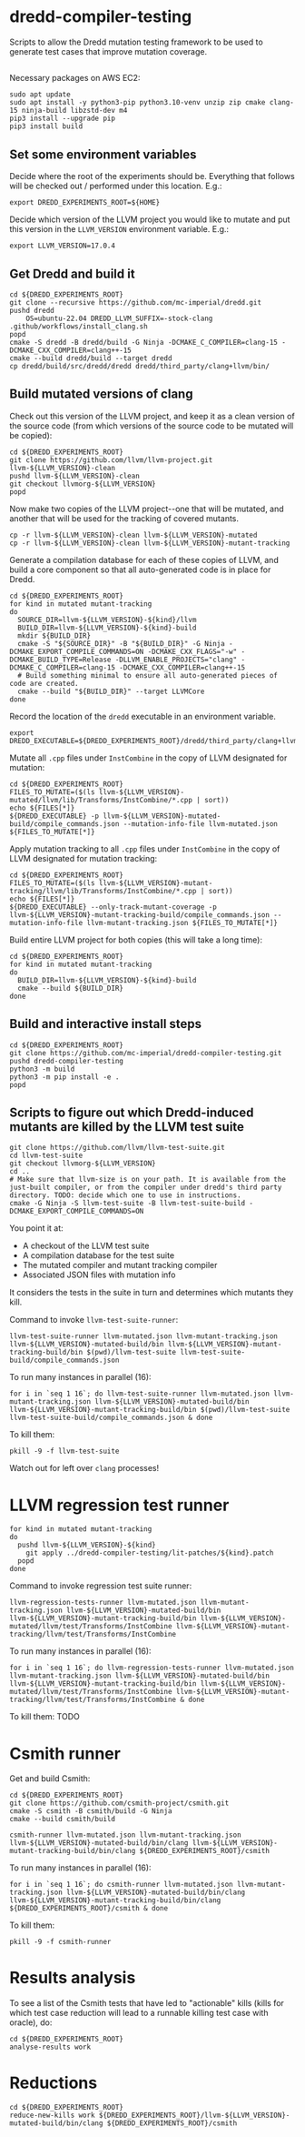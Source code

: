 # dredd-compiler-testing

Scripts to allow the Dredd mutation testing framework to be used to generate test cases that improve mutation coverage.

##

Necessary packages on AWS EC2:

```
sudo apt update
sudo apt install -y python3-pip python3.10-venv unzip zip cmake clang-15 ninja-build libzstd-dev m4
pip3 install --upgrade pip
pip3 install build
```

## Set some environment variables

Decide where the root of the experiments should be. Everything that follows will be checked out / performed under this location. E.g.:

```
export DREDD_EXPERIMENTS_ROOT=${HOME}
```

Decide which version of the LLVM project you would like to mutate and put this version in the `LLVM_VERSION` environment variable. E.g.:

```
export LLVM_VERSION=17.0.4
```


## Get Dredd and build it

```
cd ${DREDD_EXPERIMENTS_ROOT}
git clone --recursive https://github.com/mc-imperial/dredd.git
pushd dredd
    OS=ubuntu-22.04 DREDD_LLVM_SUFFIX=-stock-clang .github/workflows/install_clang.sh
popd
cmake -S dredd -B dredd/build -G Ninja -DCMAKE_C_COMPILER=clang-15 -DCMAKE_CXX_COMPILER=clang++-15
cmake --build dredd/build --target dredd
cp dredd/build/src/dredd/dredd dredd/third_party/clang+llvm/bin/
```


## Build mutated versions of clang

Check out this version of the LLVM project, and keep it as a clean version of the source code (from which versions of the source code to be mutated will be copied):

```
cd ${DREDD_EXPERIMENTS_ROOT}
git clone https://github.com/llvm/llvm-project.git llvm-${LLVM_VERSION}-clean
pushd llvm-${LLVM_VERSION}-clean
git checkout llvmorg-${LLVM_VERSION}
popd
```

Now make two copies of the LLVM project--one that will be mutated, and another that will be used for the tracking of covered mutants.

```
cp -r llvm-${LLVM_VERSION}-clean llvm-${LLVM_VERSION}-mutated
cp -r llvm-${LLVM_VERSION}-clean llvm-${LLVM_VERSION}-mutant-tracking
```

Generate a compilation database for each of these copies of LLVM, and build a core component so that all auto-generated code is in place for Dredd.

```
cd ${DREDD_EXPERIMENTS_ROOT}
for kind in mutated mutant-tracking
do
  SOURCE_DIR=llvm-${LLVM_VERSION}-${kind}/llvm
  BUILD_DIR=llvm-${LLVM_VERSION}-${kind}-build
  mkdir ${BUILD_DIR}
  cmake -S "${SOURCE_DIR}" -B "${BUILD_DIR}" -G Ninja -DCMAKE_EXPORT_COMPILE_COMMANDS=ON -DCMAKE_CXX_FLAGS="-w" -DCMAKE_BUILD_TYPE=Release -DLLVM_ENABLE_PROJECTS="clang" -DCMAKE_C_COMPILER=clang-15 -DCMAKE_CXX_COMPILER=clang++-15
  # Build something minimal to ensure all auto-generated pieces of code are created.
  cmake --build "${BUILD_DIR}" --target LLVMCore
done
```

Record the location of the `dredd` executable in an environment variable.

```
export DREDD_EXECUTABLE=${DREDD_EXPERIMENTS_ROOT}/dredd/third_party/clang+llvm/bin/dredd
```

Mutate all `.cpp` files under `InstCombine` in the copy of LLVM designated for mutation:

```
cd ${DREDD_EXPERIMENTS_ROOT}
FILES_TO_MUTATE=($(ls llvm-${LLVM_VERSION}-mutated/llvm/lib/Transforms/InstCombine/*.cpp | sort))
echo ${FILES[*]}
${DREDD_EXECUTABLE} -p llvm-${LLVM_VERSION}-mutated-build/compile_commands.json --mutation-info-file llvm-mutated.json ${FILES_TO_MUTATE[*]}
```

Apply mutation tracking to all `.cpp` files under `InstCombine` in the copy of LLVM designated for mutation tracking:

```
cd ${DREDD_EXPERIMENTS_ROOT}
FILES_TO_MUTATE=($(ls llvm-${LLVM_VERSION}-mutant-tracking/llvm/lib/Transforms/InstCombine/*.cpp | sort))
echo ${FILES[*]}
${DREDD_EXECUTABLE} --only-track-mutant-coverage -p llvm-${LLVM_VERSION}-mutant-tracking-build/compile_commands.json --mutation-info-file llvm-mutant-tracking.json ${FILES_TO_MUTATE[*]}
```

Build entire LLVM project for both copies (this will take a long time):

```
cd ${DREDD_EXPERIMENTS_ROOT}
for kind in mutated mutant-tracking
do
  BUILD_DIR=llvm-${LLVM_VERSION}-${kind}-build
  cmake --build ${BUILD_DIR}
done
```

## Build and interactive install steps

```
cd ${DREDD_EXPERIMENTS_ROOT}
git clone https://github.com/mc-imperial/dredd-compiler-testing.git
pushd dredd-compiler-testing
python3 -m build
python3 -m pip install -e .
popd
```

## Scripts to figure out which Dredd-induced mutants are killed by the LLVM test suite

```
git clone https://github.com/llvm/llvm-test-suite.git
cd llvm-test-suite
git checkout llvmorg-${LLVM_VERSION}
cd ..
# Make sure that llvm-size is on your path. It is available from the just-built compiler, or from the compiler under dredd's third party directory. TODO: decide which one to use in instructions.
cmake -G Ninja -S llvm-test-suite -B llvm-test-suite-build -DCMAKE_EXPORT_COMPILE_COMMANDS=ON
```

You point it at:

- A checkout of the LLVM test suite
- A compilation database for the test suite
- The mutated compiler and mutant tracking compiler
- Associated JSON files with mutation info

It considers the tests in the suite in turn and determines which
mutants they kill.

Command to invoke `llvm-test-suite-runner`:

```
llvm-test-suite-runner llvm-mutated.json llvm-mutant-tracking.json llvm-${LLVM_VERSION}-mutated-build/bin llvm-${LLVM_VERSION}-mutant-tracking-build/bin $(pwd)/llvm-test-suite llvm-test-suite-build/compile_commands.json
```

To run many instances in parallel (16):

```
for i in `seq 1 16`; do llvm-test-suite-runner llvm-mutated.json llvm-mutant-tracking.json llvm-${LLVM_VERSION}-mutated-build/bin llvm-${LLVM_VERSION}-mutant-tracking-build/bin $(pwd)/llvm-test-suite llvm-test-suite-build/compile_commands.json & done
```

To kill them:

```
pkill -9 -f llvm-test-suite
```

Watch out for left over `clang` processes!




# LLVM regression test runner

```
for kind in mutated mutant-tracking
do
  pushd llvm-${LLVM_VERSION}-${kind}
    git apply ../dredd-compiler-testing/lit-patches/${kind}.patch
  popd
done
```

Command to invoke regression test suite runner:

```
llvm-regression-tests-runner llvm-mutated.json llvm-mutant-tracking.json llvm-${LLVM_VERSION}-mutated-build/bin llvm-${LLVM_VERSION}-mutant-tracking-build/bin llvm-${LLVM_VERSION}-mutated/llvm/test/Transforms/InstCombine llvm-${LLVM_VERSION}-mutant-tracking/llvm/test/Transforms/InstCombine
```

To run many instances in parallel (16):

```
for i in `seq 1 16`; do llvm-regression-tests-runner llvm-mutated.json llvm-mutant-tracking.json llvm-${LLVM_VERSION}-mutated-build/bin llvm-${LLVM_VERSION}-mutant-tracking-build/bin llvm-${LLVM_VERSION}-mutated/llvm/test/Transforms/InstCombine llvm-${LLVM_VERSION}-mutant-tracking/llvm/test/Transforms/InstCombine & done
```

To kill them: TODO


# Csmith runner

Get and build Csmith:

```
cd ${DREDD_EXPERIMENTS_ROOT}
git clone https://github.com/csmith-project/csmith.git
cmake -S csmith -B csmith/build -G Ninja
cmake --build csmith/build
```

```
csmith-runner llvm-mutated.json llvm-mutant-tracking.json llvm-${LLVM_VERSION}-mutated-build/bin/clang llvm-${LLVM_VERSION}-mutant-tracking-build/bin/clang ${DREDD_EXPERIMENTS_ROOT}/csmith
```

To run many instances in parallel (16):

```
for i in `seq 1 16`; do csmith-runner llvm-mutated.json llvm-mutant-tracking.json llvm-${LLVM_VERSION}-mutated-build/bin/clang llvm-${LLVM_VERSION}-mutant-tracking-build/bin/clang ${DREDD_EXPERIMENTS_ROOT}/csmith & done
```

To kill them:

```
pkill -9 -f csmith-runner
```


# Results analysis

To see a list of the Csmith tests that have led to "actionable" kills (kills for which test case reduction will lead to a runnable killing test case with oracle), do:

```
cd ${DREDD_EXPERIMENTS_ROOT}
analyse-results work
```

# Reductions

```
cd ${DREDD_EXPERIMENTS_ROOT}
reduce-new-kills work ${DREDD_EXPERIMENTS_ROOT}/llvm-${LLVM_VERSION}-mutated-build/bin/clang ${DREDD_EXPERIMENTS_ROOT}/csmith
```